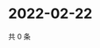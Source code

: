 # 2022-02-22

共 0 条

<!-- BEGIN WEIBO -->
<!-- 最后更新时间 Tue Feb 22 2022 09:56:53 GMT+0800 (China Standard Time) -->

<!-- END WEIBO -->
